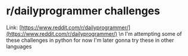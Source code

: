 # r/dailyprogrammer challenges
Link: [https://www.reddit.com/r/dailyprogrammer/](https://www.reddit.com/r/dailyprogrammer/) \n
I'm attempting some of these challenges in python for now
I'm later gonna try these in other languages